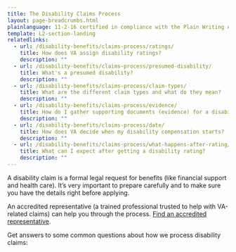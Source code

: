 ```yaml
---
title: The Disability Claims Process
layout: page-breadcrumbs.html
plainlanguage: 11-2-16 certified in compliance with the Plain Writing Act
template: L2-section-landing
relatedlinks:
  - url: /disability-benefits/claims-process/ratings/
    title: How does VA assign disability ratings?
    description: ""
  - url: /disability-benefits/claims-process/presumed-disability/
    title: What's a presumed disability?
    description: ""
  - url: /disability-benefits/claims-process/claim-types/
    title: What are the different claim types and what do they mean?
    description: ""
  - url: /disability-benefits/claims-process/evidence/
    title: How do I gather supporting documents (evidence) for a disability claim?
    description: ""
  - url: /disability-benefits/claims-process/date/
    title: How does VA decide when my disability compensation starts?
    description: ""
  - url: /disability-benefits/claims-process/what-happens-after-rating/
    title: What can I expect after getting a disability rating?
    description: ""   
---
```



A disability claim is a formal legal request for benefits (like financial support and health care). It’s very important to prepare carefully and to make sure you have the details right before applying. 

An accredited representative (a trained professional trusted to help with VA-related claims) can help you through the process. [Find an accredited representative](/disability-benefits/apply-for-benefits/help/index.html).

Get answers to some common questions about how we process disability claims:
